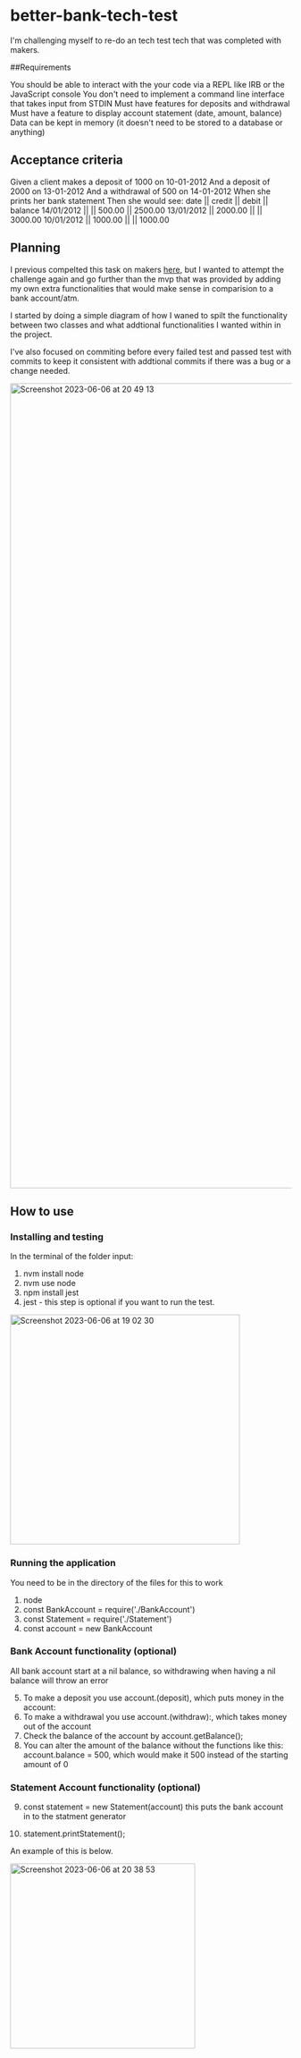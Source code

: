 # better-bank-tech-test
I'm challenging myself to re-do an tech test tech that was completed with makers.

##Requirements

You should be able to interact with the your code via a REPL like IRB or the JavaScript console
You don't need to implement a command line interface that takes input from STDIN
Must have features for deposits and withdrawal
Must have a feature to display account statement (date, amount, balance)
Data can be kept in memory (it doesn't need to be stored to a database or anything)

## Acceptance criteria


Given a client makes a deposit of 1000 on 10-01-2012 And a deposit of 2000 on 13-01-2012 And a withdrawal of 500 on 14-01-2012 When she prints her bank statement Then she would see:
date       || credit  || debit  || balance
14/01/2012 ||         || 500.00 || 2500.00
13/01/2012 || 2000.00 ||        || 3000.00
10/01/2012 || 1000.00 ||        || 1000.00

## Planning 

I previous compelted this task on makers [here]((https://github.com/ShaunFlood/bank-tech-test)), but I wanted to attempt the challenge again and go further than the mvp that was provided by adding my own extra functionalities that would make sense in comparision to a bank account/atm.

I started by doing a simple diagram of how I waned to spilt the functionality between two classes and what addtional functionalities I wanted within in the project.

I've also focused on commiting before every failed test and passed test with commits to keep it consistent with addtional commits if there was a bug or a change needed.

<img width="1440" alt="Screenshot 2023-06-06 at 20 49 13" src="https://github.com/ShaunFlood/better-bank-tech-test/assets/117595516/bd835218-3fc1-418b-b418-54b29f9bc7f7">

## How to use 

### Installing and testing

In the terminal of the folder input:
1) nvm install node
2) nvm use node
3) npm install jest
4) jest - this step is optional if you want to run the test.

<img width="411" alt="Screenshot 2023-06-06 at 19 02 30" src="https://github.com/ShaunFlood/better-bank-tech-test/assets/117595516/c66a8d86-3427-45a8-85f8-becdd764479a">

### Running the application

You need to be in the directory of the files for this to work

1) node
2) const BankAccount = require('./BankAccount')
3) const Statement = require('./Statement')
4) const account = new BankAccount

### Bank Account functionality (optional)

All bank account start at a nil balance, so withdrawing when having a nil balance will throw an error

5) To make a deposit you use account.(deposit), which puts money in the account:
6) To make a withdrawal you use account.(withdraw):, which takes money out of the account
7) Check the balance of the account by account.getBalance();
8) You can alter the amount of the balance without the functions like this:
    account.balance = 500, which would make it 500 instead of the starting amount of 0
    
### Statement Account functionality (optional)

9) const statement = new Statement(account) 
    this puts the bank account in to the statment generator
    
10) statement.printStatement();

An example of this is below.

<img width="331" alt="Screenshot 2023-06-06 at 20 38 53" src="https://github.com/ShaunFlood/better-bank-tech-test/assets/117595516/b1d48555-1e0c-426a-b611-b8f1720b79d9">
  

